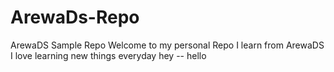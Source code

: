 # ArewaDs-Repo

ArewaDS Sample Repo
Welcome to my personal Repo
I learn from ArewaDS
I love learning new things everyday
hey
-- hello
